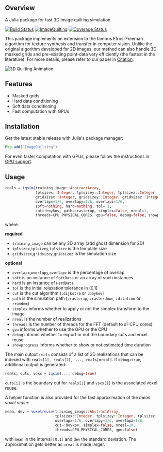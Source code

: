 ## Overview

A Julia package for fast 3D image quilting simulation.

[![Build Status](https://travis-ci.org/juliohm/ImageQuilting.jl.svg?branch=master)](https://travis-ci.org/juliohm/ImageQuilting.jl)
[![ImageQuilting](http://pkg.julialang.org/badges/ImageQuilting_0.5.svg)](http://pkg.julialang.org/?pkg=ImageQuilting)
[![Coverage Status](https://coveralls.io/repos/juliohm/ImageQuilting.jl/badge.svg?branch=master)](https://coveralls.io/r/juliohm/ImageQuilting.jl?branch=master)

This package implements an extension to the famous Efros-Freeman algorithm for texture synthesis and transfer in computer vision.
Unlike the original algorithm developed for 2D images, our method can also handle 3D masked grids and pre-existing point-data very
efficiently (the fastest in the literature). For more details, please refer to our paper in [Citation](about/citation.md).

![3D Quilting Animation](images/quilting.gif)

## Features

- Masked grids
- Hard data conditioning
- Soft data conditioning
- Fast computation with GPUs

## Installation

Get the latest stable release with Julia's package manager:

```julia
Pkg.add("ImageQuilting")
```

For even faster computation with GPUs, please follow the instructions in [GPU support](gpu-support.md).

## Usage

```julia
reals = iqsim(training_image::AbstractArray,
              tplsizex::Integer, tplsizey::Integer, tplsizez::Integer,
              gridsizex::Integer, gridsizey::Integer, gridsizez::Integer;
              overlapx=1/6, overlapy=1/6, overlapz=1/6,
              soft=nothing, hard=nothing, tol=.1,
              cut=:boykov, path=:rasterup, simplex=false, nreal=1,
              threads=CPU_PHYSICAL_CORES, gpu=false, debug=false, showprogress=false)
```

where:

**required**

- `training_image` can be any 3D array (add ghost dimension for 2D)
- `tplsizex`,`tplsizey`,`tplsizez` is the template size
- `gridsizex`,`gridsizey`,`gridsizez` is the simulation size

**optional**

- `overlapx`,`overlapy`,`overlapz` is the percentage of overlap
- `soft` is an instance of `SoftData` or an array of such instances
- `hard` is an instance of `HardData`
- `tol` is the initial relaxation tolerance in (0,1]
- `cut` is the cut algorithm (`:dijkstra` or `:boykov`)
- `path` is the simulation path (`:rasterup`, `:rasterdown`, `:dilation` or `:random`)
- `simplex` informs whether to apply or not the simplex transform to the image
- `nreal` is the number of realizations
- `threads` is the number of threads for the FFT (default to all CPU cores)
- `gpu` informs whether to use the GPU or the CPU
- `debug` informs whether to export or not the boundary cuts and voxel reuse
- `showprogress` informs whether to show or not estimated time duration

The main output `reals` consists of a list of 3D realizations that can be indexed with
`reals[1], reals[2], ..., reals[nreal]`. If `debug=true`, additional output is generated:

```julia
reals, cuts, voxs = iqsim(..., debug=true)
```

`cuts[i]` is the boundary cut for `reals[i]` and `voxs[i]` is the associated voxel reuse.

A helper function is also provided for the fast approximation of the *mean voxel reuse*:

```julia
mean, dev = voxelreuse(training_image::AbstractArray,
                       tplsizex::Integer, tplsizey::Integer, tplsizez::Integer;
                       overlapx=1/6, overlapy=1/6, overlapz=1/6,
                       cut=:boykov, simplex=false, nreal=10,
                       threads=CPU_PHYSICAL_CORES, gpu=false)
```

with `mean` in the interval ``[0,1]`` and `dev` the standard deviation. The approximation
gets better as `nreal` is made larger.
